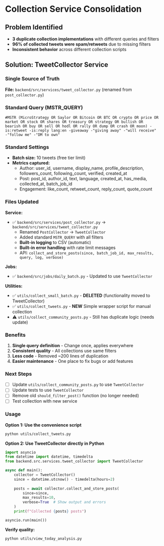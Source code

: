 # Collection Service Consolidation

## Problem Identified
- **3 duplicate collection implementations** with different queries and filters
- **96% of collected tweets were spam/retweets** due to missing filters
- **Inconsistent behavior** across different collection scripts

## Solution: TweetCollector Service

### Single Source of Truth
**File:** `backend/src/services/tweet_collector.py` (renamed from `post_collector.py`)

### Standard Query (MSTR_QUERY)
```
#MSTR (MicroStrategy OR Saylor OR Bitcoin OR BTC OR crypto OR price OR market OR stock OR shares OR treasury OR strategy OR bullish OR bearish OR buy OR sell OR hodl OR rally OR dump OR crash OR moon) -is:retweet -is:reply lang:en -giveaway -"giving away" -"will receive" -"follow me" -"DM to own"
```

### Standard Settings
- **Batch size:** 10 tweets (free tier limit)
- **Metrics captured:**
  - Author: user_id, username, display_name, profile_description, followers_count, following_count, verified, created_at
  - Post: post_id, author_id, text, language, created_at, has_media, collected_at, batch_job_id
  - Engagement: like_count, retweet_count, reply_count, quote_count

### Files Updated

**Service:**
- ✅ `backend/src/services/post_collector.py` → `backend/src/services/tweet_collector.py`
  - Renamed `PostCollector` → `TweetCollector`
  - Added standard `MSTR_QUERY` with all filters
  - **Built-in logging** to CSV (automatic)
  - **Built-in error handling** with rate limit messages
  - API: `collect_and_store_posts(since, batch_job_id, max_results, query, log, verbose)`

**Jobs:**
- ✅ `backend/src/jobs/daily_batch.py` - Updated to use `TweetCollector`

**Utilities:**
- ✅ `utils/collect_small_batch.py` - **DELETED** (functionality moved to TweetCollector)
- ✅ `utils/collect_tweets.py` - **NEW** Simple wrapper script for manual collection
- ⚠️ `utils/collect_community_posts.py` - Still has duplicate logic (needs update)

### Benefits
1. **Single query definition** - Change once, applies everywhere
2. **Consistent quality** - All collections use same filters
3. **Less code** - Removed ~200 lines of duplication
4. **Easier maintenance** - One place to fix bugs or add features

### Next Steps
- [ ] Update `utils/collect_community_posts.py` to use `TweetCollector`
- [ ] Update tests to use `TweetCollector`
- [ ] Remove old `should_filter_post()` function (no longer needed)
- [ ] Test collection with new service

### Usage

**Option 1: Use the convenience script**
```bash
python utils/collect_tweets.py
```

**Option 2: Use TweetCollector directly in Python**
```python
import asyncio
from datetime import datetime, timedelta
from backend.src.services.tweet_collector import TweetCollector

async def main():
    collector = TweetCollector()
    since = datetime.utcnow() - timedelta(hours=2)
    
    posts = await collector.collect_and_store_posts(
        since=since,
        max_results=10,
        verbose=True  # Show output and errors
    )
    print(f"Collected {posts} posts")

asyncio.run(main())
```

**Verify quality:**
```bash
python utils/view_today_analysis.py
```
